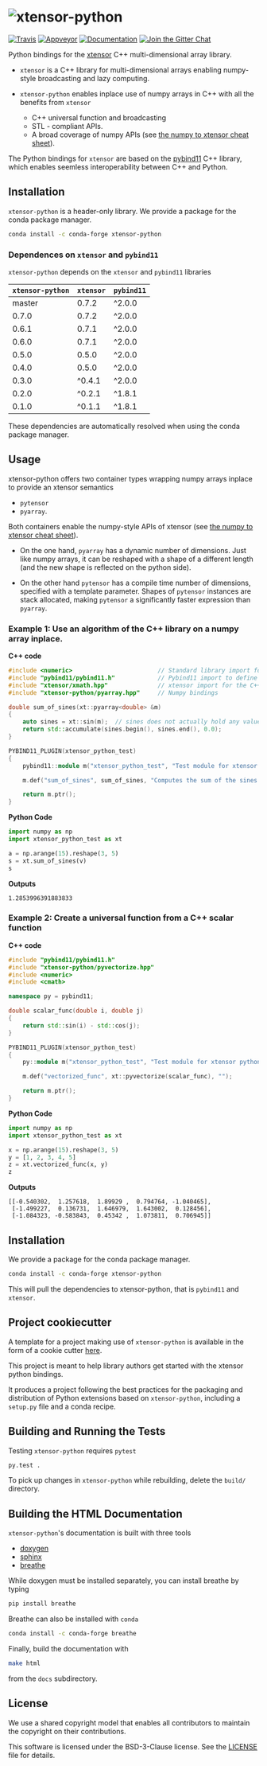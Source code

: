 # ![xtensor-python](http://quantstack.net/assets/images/xtensor-python.svg)

[![Travis](https://travis-ci.org/QuantStack/xtensor.svg?branch=master)](https://travis-ci.org/QuantStack/xtensor-python)
[![Appveyor](https://ci.appveyor.com/api/projects/status/qx61nsg4ebxnj8s9?svg=true)](https://ci.appveyor.com/project/QuantStack/xtensor-python)
[![Documentation](http://readthedocs.org/projects/xtensor-python/badge/?version=latest)](https://xtensor-python.readthedocs.io/en/latest/?badge=latest)
[![Join the Gitter Chat](https://badges.gitter.im/Join%20Chat.svg)](https://gitter.im/QuantStack/Lobby?utm_source=badge&utm_medium=badge&utm_campaign=pr-badge&utm_content=badge)

Python bindings for the [xtensor](https://github.com/QuantStack/xtensor) C++ multi-dimensional array library.

 - `xtensor` is a C++ library for multi-dimensional arrays enabling numpy-style broadcasting and lazy computing.
 - `xtensor-python` enables inplace use of numpy arrays in C++ with all the benefits from `xtensor`

     - C++ universal function and broadcasting 
     - STL - compliant APIs.
     - A broad coverage of numpy APIs (see [the numpy to xtensor cheat sheet](http://xtensor.readthedocs.io/en/latest/numpy.html)).

The Python bindings for `xtensor` are based on the [pybind11](https://github.com/pybind/pybind11/) C++ library, which enables seemless interoperability between C++ and Python.

## Installation

`xtensor-python` is a header-only library. We provide a package for the conda package manager.

```bash
conda install -c conda-forge xtensor-python
```

### Dependences on `xtensor` and `pybind11`

`xtensor-python` depends on the `xtensor` and `pybind11` libraries

| `xtensor-python`  | `xtensor`  |  `pybind11` |
|-------------------|------------|-------------|
| master            |   0.7.2    | ^2.0.0      |
| 0.7.0             |   0.7.2    | ^2.0.0      |
| 0.6.1             |   0.7.1    | ^2.0.0      |
| 0.6.0             |   0.7.1    | ^2.0.0      |
| 0.5.0             |   0.5.0    | ^2.0.0      |
| 0.4.0             |   0.5.0    | ^2.0.0      |
| 0.3.0             |  ^0.4.1    | ^2.0.0      |
| 0.2.0             |  ^0.2.1    | ^1.8.1      |
| 0.1.0             |  ^0.1.1    | ^1.8.1      |

These dependencies are automatically resolved when using the conda package manager.

## Usage

xtensor-python offers two container types wrapping numpy arrays inplace to provide an xtensor semantics

 - ``pytensor``
 - ``pyarray``.

Both containers enable the numpy-style APIs of xtensor (see [the numpy to xtensor cheat sheet](http://xtensor.readthedocs.io/en/latest/numpy.html)).

 - On the one hand, ``pyarray`` has a dynamic number of dimensions. Just like numpy arrays, it can be reshaped with a shape of a different length (and the new shape is reflected on the python side).

 - On the other hand ``pytensor`` has a compile time number of dimensions, specified with a template parameter. Shapes of ``pytensor`` instances are stack allocated, making ``pytensor`` a significantly
faster expression than ``pyarray``.

### Example 1: Use an algorithm of the C++ library on a numpy array inplace.

**C++ code**

```cpp
#include <numeric>                        // Standard library import for std::accumulate
#include "pybind11/pybind11.h"            // Pybind11 import to define Python bindings
#include "xtensor/xmath.hpp"              // xtensor import for the C++ universal functions
#include "xtensor-python/pyarray.hpp"     // Numpy bindings

double sum_of_sines(xt::pyarray<double> &m)
{
    auto sines = xt::sin(m);  // sines does not actually hold any value, which are only computed upon access
    return std::accumulate(sines.begin(), sines.end(), 0.0);
}

PYBIND11_PLUGIN(xtensor_python_test)
{
    pybind11::module m("xtensor_python_test", "Test module for xtensor python bindings");

    m.def("sum_of_sines", sum_of_sines, "Computes the sum of the sines of the values of the input array");

    return m.ptr();
}
```

**Python Code**

```python
import numpy as np
import xtensor_python_test as xt

a = np.arange(15).reshape(3, 5)
s = xt.sum_of_sines(v)
s
```

**Outputs**

```
1.2853996391883833
``` 

### Example 2: Create a universal function from a C++ scalar function

**C++ code**

```cpp
#include "pybind11/pybind11.h"
#include "xtensor-python/pyvectorize.hpp"
#include <numeric>
#include <cmath>

namespace py = pybind11;

double scalar_func(double i, double j)
{
    return std::sin(i) - std::cos(j);
}

PYBIND11_PLUGIN(xtensor_python_test)
{
    py::module m("xtensor_python_test", "Test module for xtensor python bindings");

    m.def("vectorized_func", xt::pyvectorize(scalar_func), "");

    return m.ptr();
}
```

**Python Code**

```python
import numpy as np
import xtensor_python_test as xt

x = np.arange(15).reshape(3, 5)
y = [1, 2, 3, 4, 5]
z = xt.vectorized_func(x, y)
z
```

**Outputs**

```
[[-0.540302,  1.257618,  1.89929 ,  0.794764, -1.040465],
 [-1.499227,  0.136731,  1.646979,  1.643002,  0.128456],
 [-1.084323, -0.583843,  0.45342 ,  1.073811,  0.706945]]
``` 

## Installation

We provide a package for the conda package manager.

```bash
conda install -c conda-forge xtensor-python
```

This will pull the dependencies to xtensor-python, that is `pybind11` and `xtensor`.

## Project cookiecutter

A template for a project making use of `xtensor-python` is available in the form of a cookie cutter [here](https://github.com/QuantStack/xtensor-cookiecutter).

This project is meant to help library authors get started with the xtensor python bindings.

It produces a project following the best practices for the packaging and distribution of Python extensions based on `xtensor-python`, including a `setup.py` file and a conda recipe.

## Building and Running the Tests

Testing `xtensor-python` requires `pytest`

  ``` bash
  py.test .
  ```

To pick up changes in `xtensor-python` while rebuilding, delete the `build/` directory. 

## Building the HTML Documentation

`xtensor-python`'s documentation is built with three tools

 - [doxygen](http://www.doxygen.org)
 - [sphinx](http://www.sphinx-doc.org)
 - [breathe](https://breathe.readthedocs.io)

While doxygen must be installed separately, you can install breathe by typing

```bash
pip install breathe
``` 

Breathe can also be installed with `conda`

```bash
conda install -c conda-forge breathe
```

Finally, build the documentation with

```bash
make html
```

from the `docs` subdirectory.

## License

We use a shared copyright model that enables all contributors to maintain the
copyright on their contributions.

This software is licensed under the BSD-3-Clause license. See the [LICENSE](LICENSE) file for details.
